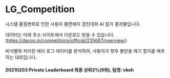 # LG_Competition
시스템 품질변화로 인한 사용자 불편예지 경진대회 AI 참가 결과물입니다. 

데이터는 아래 주소 사이트에서 다운로드 받을 수 있습니다. 
(https://dacon.io/competitions/official/235687/overview/)

비식별화 처리된 에러 로그 데이터를 분석하여, 사용자가 향후 불만을 제기 할지를 예측하는 대회입니다.   

#### 20210203 Private Leaderboard 최종 상위3%(9위), 팀명: vkeh 
